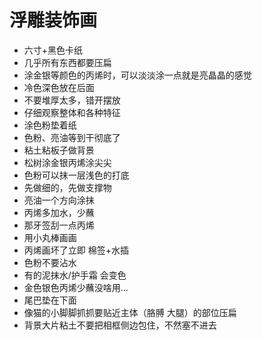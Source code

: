 # 浮雕装饰画

- 六寸+黑色卡纸
- 几乎所有东西都要压扁
- 涂金银等颜色的丙烯时，可以淡淡涂一点就是亮晶晶的感觉
- 冷色深色放在后面
- 不要堆厚太多，错开摆放
- 仔细观察整体和各种特征
- 涂色粉垫着纸
- 色粉、亮油等到干彻底了
- 粘土粘板子做背景
- 松树涂金银丙烯涂尖尖
- 色粉可以抹一层浅色的打底
- 先做细的，先做支撑物
- 亮油一个方向涂抹
- 丙烯多加水，少蘸
- 那牙签刮一点丙烯
- 用小丸棒画画
- 丙烯画坏了立即 棉签+水插
- 色粉不要沾水
- 有的泥抹水/护手霜 会变色
- 金色银色丙烯少蘸没啥用...
- 尾巴垫在下面
- 像猫的小脚脚抓抓要贴近主体（胳膊 大腿）的部位压扁
- 背景大片粘土不要把相框侧边包住，不然塞不进去
